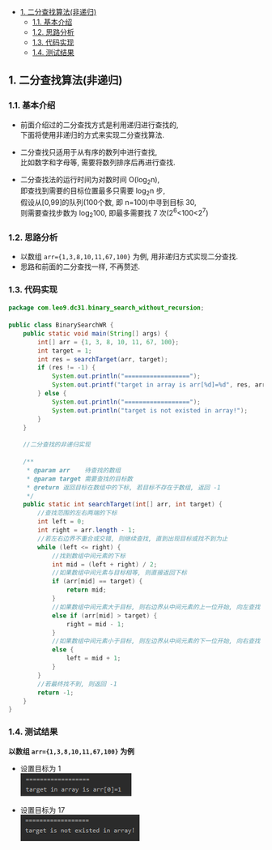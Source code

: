 <!-- TOC -->

- [1. 二分查找算法(非递归)](#1-二分查找算法非递归)
  - [1.1. 基本介绍](#11-基本介绍)
  - [1.2. 思路分析](#12-思路分析)
  - [1.3. 代码实现](#13-代码实现)
  - [1.4. 测试结果](#14-测试结果)

<!-- /TOC -->

## 1. 二分查找算法(非递归)

### 1.1. 基本介绍
- 前面介绍过的二分查找方式是利用递归进行查找的,  
  下面将使用非递归的方式来实现二分查找算法.

- 二分查找只适用于从有序的数列中进行查找,  
  比如数字和字母等, 需要将数列排序后再进行查找.

- 二分查找法的运行时间为对数时间 O(log<sub>2</sub>n),  
  即查找到需要的目标位置最多只需要 log<sub>2</sub>n 步,  
  假设从[0,99]的队列(100个数, 即 n=100)中寻到目标 30,  
  则需要查找步数为 log<sub>2</sub>100, 即最多需要找 7 次(2<sup>6</sup><100<2<sup>7</sup>)

### 1.2. 思路分析
- 以数组 `arr={1,3,8,10,11,67,100}` 为例, 用非递归方式实现二分查找.
- 思路和前面的二分查找一样, 不再赘述.

### 1.3. 代码实现
```java
package com.leo9.dc31.binary_search_without_recursion;

public class BinarySearchWR {
    public static void main(String[] args) {
        int[] arr = {1, 3, 8, 10, 11, 67, 100};
        int target = 1;
        int res = searchTarget(arr, target);
        if (res != -1) {
            System.out.println("==================");
            System.out.printf("target in array is arr[%d]=%d", res, arr[res]);
        } else {
            System.out.println("==================");
            System.out.println("target is not existed in array!");
        }
    }

    //二分查找的非递归实现

    /**
     * @param arr    待查找的数组
     * @param target 需要查找的目标数
     * @return 返回目标在数组中的下标, 若目标不存在于数组, 返回 -1
     */
    public static int searchTarget(int[] arr, int target) {
        //查找范围的左右两端的下标
        int left = 0;
        int right = arr.length - 1;
        //若左右边界不重合或交错, 则继续查找, 直到出现目标或找不到为止
        while (left <= right) {
            //找到数组中间元素的下标
            int mid = (left + right) / 2;
            //如果数组中间元素与目标相等, 则直接返回下标
            if (arr[mid] == target) {
                return mid;
            }
            //如果数组中间元素大于目标, 则右边界从中间元素的上一位开始, 向左查找
            else if (arr[mid] > target) {
                right = mid - 1;
            }
            //如果数组中间元素小于目标, 则左边界从中间元素的下一位开始, 向右查找
            else {
                left = mid + 1;
            }
        }
        //若最终找不到, 则返回 -1
        return -1;
    }
}

```

### 1.4. 测试结果
**以数组 `arr={1,3,8,10,11,67,100}` 为例**

- 设置目标为 1  
  ![res](../99.images/2020-07-28-13-45-27.png)  

- 设置目标为 17  
  ![res](../99.images/2020-07-28-13-48-08.png)